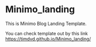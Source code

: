 # Minimo_landing
This is Minimo Blog Landing Template.

You can check template out by this link https://timdvd.github.io/Minimo_landing/
